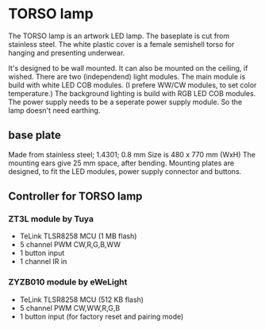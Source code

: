 # TORSO lamp

The TORSO lamp is an artwork LED lamp.
The baseplate is cut from stainless steel.
The white plastic cover is a female semishell torso for hanging and presenting underwear.

It's designed to be wall mounted. It can also be mounted on the ceiling, if wished.
There are two (independend) light modules.
The main module is build with white LED COB modules. (I prefere WW/CW modules, to set color temperature.)
The background lighting is build with RGB LED COB modules.
The power supply needs to be a seperate power supply module. So the lamp doesn't need earthing.

## base plate

Made from stainless steel; 1.4301; 0.8 mm
Size is 480 x 770 mm (WxH)
The mounting ears give 25 mm space, after bending.
Mounting plates are designed, to fit the LED modules, power supply connector and buttons.

## Controller for TORSO lamp

### ZT3L module by Tuya

- TeLink TLSR8258 MCU (1 MB flash)
- 5 channel PWM CW,R,G,B,WW
- 1 button input
- 1 channel IR in

### ZYZB010 module by eWeLight

- TeLink TLSR8258 MCU (512 KB flash)
- 5 channel PWM CW,WW,R,G,B
- 1 button input (for factory reset and pairing mode)
